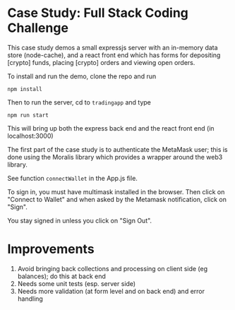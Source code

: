 # Case Study: Full Stack Coding Challenge

This case study demos a small expressjs server with an in-memory data store (node-cache), and a react front end which has forms for depositing [crypto] funds, placing [crypto] orders and viewing open orders.

To install and run the demo, clone the repo and run

`npm install`

Then to run the server, cd to `tradingapp` and type

`npm run start`

This will bring up both the express back end and the react front end (in localhost:3000)

The first part of the case study is to authenticate the MetaMask user; this is done using the Moralis library which provides a wrapper around the web3 library.

See function
`connectWallet` in the App.js file.

To sign in, you must have multimask installed in the browser. Then click on "Connect to Wallet" and when asked by the Metamask notification, click on "Sign".

You stay signed in unless you click on "Sign Out".

# Improvements

1. Avoid bringing back collections and processing on client side (eg balances); do this at back end
2. Needs some unit tests (esp. server side)
3. Needs more validation (at form level and on back end) and error handling


